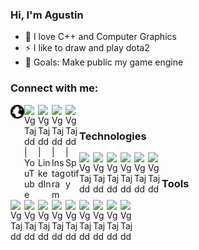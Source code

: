 ### Hi, I'm Agustin

- 🌱 I love C++ and Computer Graphics
- ⚡ I like to draw and play dota2
- 🥅 Goals: Make public my game engine

### Connect with me:

[<img align="left" alt="VgTajdd" width="22px" src="https://raw.githubusercontent.com/iconic/open-iconic/master/svg/globe.svg" target="_blank"/>](https://vgtajdd.github.io/)
[<img align="left" alt="VgTajdd | YouTube" width="22px" src="https://cdn.jsdelivr.net/npm/simple-icons@v3/icons/youtube.svg" target="_blank"/>](https://www.youtube.com/channel/UCWFJSVtAYKZCTz3uOVrBYiw)
[<img align="left" alt="VgTajdd | LinkedIn" width="22px" src="https://cdn.jsdelivr.net/npm/simple-icons@v3/icons/linkedin.svg" target="_blank"/>](https://www.linkedin.com/in/agustin-jesus-durand-diaz-19491128/)
[<img align="left" alt="VgTajdd | Instagram" width="22px" src="https://cdn.jsdelivr.net/npm/simple-icons@v3/icons/instagram.svg" target="_blank"/>](https://www.instagram.com/agustinjesusdd)
[<img align="left" alt="VgTajdd | Spotify" width="22px" src="https://cdn.jsdelivr.net/npm/simple-icons@3.12.0/icons/spotify.svg" target="_blank"/>](https://open.spotify.com/user/12167177187)
</br>

### Technologies

<img align="left" alt="VgTajdd" width="22px" src="https://cdn.jsdelivr.net/npm/simple-icons@3.12.0/icons/cplusplus.svg"/>
<img align="left" alt="VgTajdd" width="22px" src="https://cdn.jsdelivr.net/npm/simple-icons@3.12.0/icons/python.svg"/>
<img align="left" alt="VgTajdd" width="22px" src="https://cdn.jsdelivr.net/npm/simple-icons@3.12.0/icons/sqlite.svg"/>
<img align="left" alt="VgTajdd" width="22px" src="https://cdn.jsdelivr.net/npm/simple-icons@3.12.0/icons/javascript.svg"/>
<img align="left" alt="VgTajdd" width="22px" src="https://cdn.jsdelivr.net/npm/simple-icons@3.12.0/icons/opengl.svg"/>
<img align="left" alt="VgTajdd" width="22px" src="https://cdn.jsdelivr.net/npm/simple-icons@3.12.0/icons/csharp.svg"/>
</br>

### Tools

<img align="left" alt="VgTajdd" width="22px" src="https://cdn.jsdelivr.net/npm/simple-icons@3.12.0/icons/visualstudio.svg"/>
<img align="left" alt="VgTajdd" width="22px" src="https://cdn.jsdelivr.net/npm/simple-icons@3.12.0/icons/visualstudiocode.svg"/>
<img align="left" alt="VgTajdd" width="22px" src="https://cdn.jsdelivr.net/npm/simple-icons@3.12.0/icons/qt.svg"/>
<img align="left" alt="VgTajdd" width="22px" src="https://cdn.jsdelivr.net/npm/simple-icons@3.12.0/icons/vim.svg"/>
<img align="left" alt="VgTajdd" width="22px" src="https://cdn.jsdelivr.net/npm/simple-icons@3.12.0/icons/git.svg"/>
<img align="left" alt="VgTajdd" width="22px" src="https://cdn.jsdelivr.net/npm/simple-icons@3.12.0/icons/github.svg"/>
<img align="left" alt="VgTajdd" width="22px" src="https://cdn.jsdelivr.net/npm/simple-icons@3.12.0/icons/linux.svg"/>
<img align="left" alt="VgTajdd" width="22px" src="https://cdn.jsdelivr.net/npm/simple-icons@3.12.0/icons/unity.svg"/>
<img align="left" alt="VgTajdd" width="22px" src="https://cdn.jsdelivr.net/npm/simple-icons@3.12.0/icons/unrealengine.svg"/>
